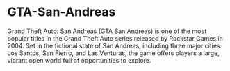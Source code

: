 # GTA-San-Andreas
Grand Theft Auto: San Andreas (GTA San Andreas) is one of the most popular titles in the Grand Theft Auto series released by Rockstar Games in 2004. Set in the fictional state of San Andreas, including three major cities: Los Santos, San Fierro, and Las Venturas, the game offers players a large, vibrant open world full of opportunities to explore.
